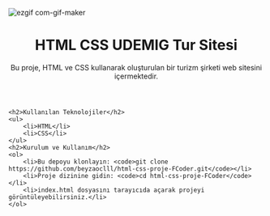 ![ezgif com-gif-maker](https://github.com/beyzaoclll/UdemigTour-html-css/assets/139500362/7f1a305e-fb47-421d-9cb4-f2711e22722e)
<!DOCTYPE html>
<html lang="en">
<head>
    <meta charset="UTF-8">
    <meta name="viewport" content="width=device-width, initial-scale=1.0">
</head>
<body>
  <header>
    <h1>HTML CSS UDEMIG Tur Sitesi</h1>
    <p>Bu proje, HTML ve CSS kullanarak oluşturulan bir turizm şirketi web sitesini içermektedir.</p>
  </header>
  <div class="container">
    
    <h2>Kullanılan Teknolojiler</h2>
    <ul>
        <li>HTML</li>
        <li>CSS</li>
    </ul>
    <h2>Kurulum ve Kullanım</h2>
    <ol>
        <li>Bu depoyu klonlayın: <code>git clone https://github.com/beyzaoclll/html-css-proje-FCoder.git</code></li>
        <li>Proje dizinine gidin: <code>cd html-css-proje-FCoder</code></li>
        <li>index.html dosyasını tarayıcıda açarak projeyi görüntüleyebilirsiniz.</li>
    </ol>
  </div>
</body>
</html>
